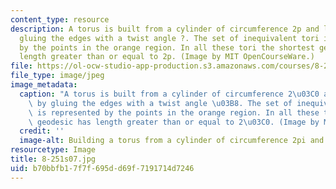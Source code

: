 ```yaml
---
content_type: resource
description: A torus is built from a cylinder of circumference 2p and length T by
  gluing the edges with a twist angle ?. The set of inequivalent tori is represented
  by the points in the orange region. In all these tori the shortest geodesic has
  length greater than or equal to 2p. (Image by MIT OpenCourseWare.)
file: https://ol-ocw-studio-app-production.s3.amazonaws.com/courses/8-251-string-theory-for-undergraduates-spring-2007/b70bbfb17f7f695dd69f7191714d7246_8-251s07.jpg
file_type: image/jpeg
image_metadata:
  caption: "A torus is built from a cylinder of circumference 2\u03C0 and length T\
    \ by gluing the edges with a twist angle \u03B8. The set of inequivalent tori\
    \ is represented by the points in the orange region. In all these tori the shortest\
    \ geodesic has length greater than or equal to 2\u03C0. (Image by MIT OpenCourseWare.)"
  credit: ''
  image-alt: Building a torus from a cylinder of circumference 2pi and length T.
resourcetype: Image
title: 8-251s07.jpg
uid: b70bbfb1-7f7f-695d-d69f-7191714d7246
---
```


